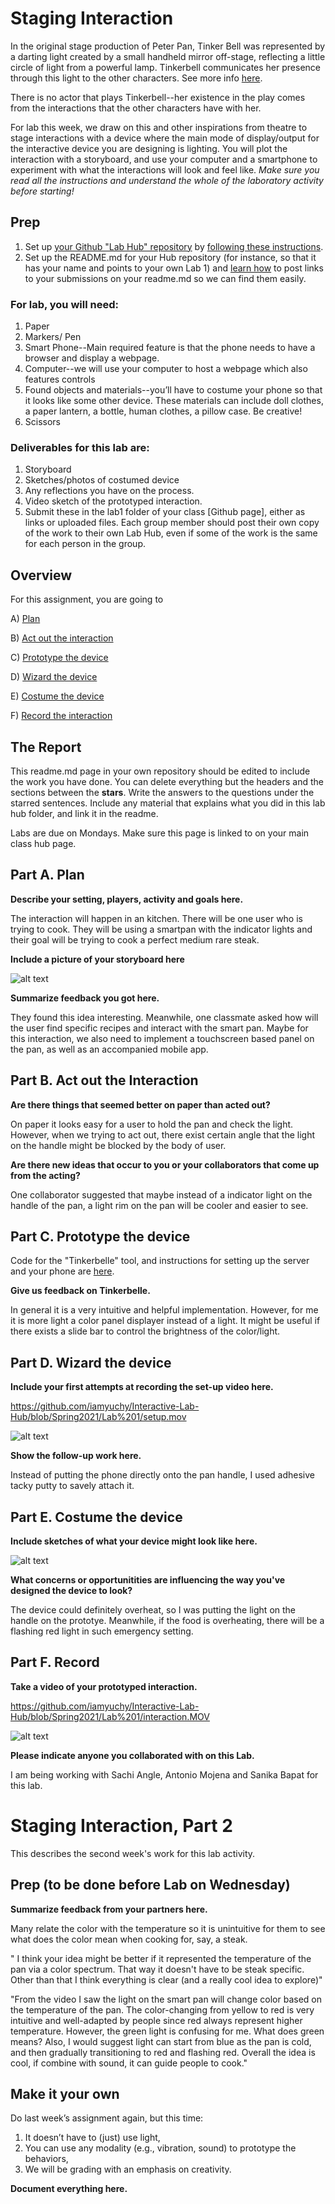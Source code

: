 

# Staging Interaction

In the original stage production of Peter Pan, Tinker Bell was represented by a darting light created by a small handheld mirror off-stage, reflecting a little circle of light from a powerful lamp. Tinkerbell communicates her presence through this light to the other characters. See more info [here](https://en.wikipedia.org/wiki/Tinker_Bell). 

There is no actor that plays Tinkerbell--her existence in the play comes from the interactions that the other characters have with her.



For lab this week, we draw on this and other inspirations from theatre to stage interactions with a device where the main mode of display/output for the interactive device you are designing is lighting. You will plot the interaction with a storyboard, and use your computer and a smartphone to experiment with what the interactions will look and feel like. _Make sure you read all the instructions and understand the whole of the laboratory activity before starting!_



## Prep

1. Set up [your Github "Lab Hub" repository](../../../) by [following these instructions](https://github.com/FAR-Lab/Developing-and-Designing-Interactive-Devices/blob/2021Spring/readings/Submitting%20Labs.md).
2. Set up the README.md for your Hub repository (for instance, so that it has your name and points to your own Lab 1) and [learn how](https://guides.github.com/features/mastering-markdown/) to post links to your submissions on your readme.md so we can find them easily.

### For lab, you will need:

1. Paper
1. Markers/ Pen
1. Smart Phone--Main required feature is that the phone needs to have a browser and display a webpage.
1. Computer--we will use your computer to host a webpage which also features controls
1. Found objects and materials--you’ll have to costume your phone so that it looks like some other device. These materials can include doll clothes, a paper lantern, a bottle, human clothes, a pillow case. Be creative!
1. Scissors

### Deliverables for this lab are: 
1. Storyboard
1. Sketches/photos of costumed device
1. Any reflections you have on the process.
1. Video sketch of the prototyped interaction.
1. Submit these in the lab1 folder of your class [Github page], either as links or uploaded files. Each group member should post their own copy of the work to their own Lab Hub, even if some of the work is the same for each person in the group.


## Overview
For this assignment, you are going to 

A) [Plan](#part-a-plan) 

B) [Act out the interaction](#part-b-act-out-the-interaction) 

C) [Prototype the device](#part-c-prototype-the-device)

D) [Wizard the device](#part-d-wizard-the-device) 

E) [Costume the device](#part-e-costume-the-device)

F) [Record the interaction](#part-f-record)

## The Report
This readme.md page in your own repository should be edited to include the work you have done. You can delete everything but the headers and the sections between the **stars**. Write the answers to the questions under the starred sentences. Include any material that explains what you did in this lab hub folder, and link it in the readme.

Labs are due on Mondays. Make sure this page is linked to on your main class hub page.

## Part A. Plan 

**Describe your setting, players, activity and goals here.**

The interaction will happen in an kitchen. There will be one user who is trying to cook. They will be using a smartpan with the indicator lights and their goal will be trying to cook a perfect medium rare steak.
 
**Include a picture of your storyboard here**


![alt text](https://github.com/iamyuchy/Interactive-Lab-Hub/blob/Spring2021/Lab%201/storyboard.jpg)
  

**Summarize feedback you got here.**

They found this idea interesting. Meanwhile, one classmate asked how will the user find specific recipes and interact with the smart pan. Maybe for this interaction, we also need to implement a touchscreen based panel on the pan, as well as an accompanied mobile app.

## Part B. Act out the Interaction

**Are there things that seemed better on paper than acted out?**

On paper it looks easy for a user to hold the pan and check the light. However, when we trying to act out, there exist certain angle that the light on the handle might be blocked by the body of user.

**Are there new ideas that occur to you or your collaborators that come up from the acting?**

One collaborator suggested that maybe instead of a indicator light on the handle of the pan, a light rim on the pan will be cooler and easier to see.

## Part C. Prototype the device

Code for the "Tinkerbelle" tool, and instructions for setting up the server and your phone are [here](https://github.com/FAR-Lab/tinkerbelle).

**Give us feedback on Tinkerbelle.**

In general it is a very intuitive and helpful implementation. However, for me it is more light a color panel displayer instead of a light. It might be useful if there exists a slide bar to control the brightness of the color/light.

## Part D. Wizard the device

**Include your first attempts at recording the set-up video here.**

https://github.com/iamyuchy/Interactive-Lab-Hub/blob/Spring2021/Lab%201/setup.mov

![alt text](https://github.com/iamyuchy/Interactive-Lab-Hub/blob/Spring2021/Lab%201/setup.gif)

**Show the follow-up work here.**

Instead of putting the phone directly onto the pan handle, I used adhesive tacky putty to savely attach it.

## Part E. Costume the device

**Include sketches of what your device might look like here.**

![alt text](https://github.com/iamyuchy/Interactive-Lab-Hub/blob/Spring2021/Lab%201/smartpan.png)

**What concerns or opportunitities are influencing the way you've designed the device to look?**

The device could definitely overheat, so I was putting the light on the handle on the prototye. Meanwhile, if the food is overheating, there will be a flashing red light in such emergency setting.

## Part F. Record

**Take a video of your prototyped interaction.**

https://github.com/iamyuchy/Interactive-Lab-Hub/blob/Spring2021/Lab%201/interaction.MOV

![alt text](https://github.com/iamyuchy/Interactive-Lab-Hub/blob/Spring2021/Lab%201/interaction.gif)

**Please indicate anyone you collaborated with on this Lab.**

I am being working with Sachi Angle, Antonio Mojena and Sanika Bapat for this lab.

# Staging Interaction, Part 2 

This describes the second week's work for this lab activity.


## Prep (to be done before Lab on Wednesday)
**Summarize feedback from your partners here.**

Many relate the color with the temperature so it is unintuitive for them to see what does the color mean when cooking for, say, a steak.

" I think your idea might be better if it represented the temperature of the pan via a color spectrum. That way it doesn't have to be steak specific. Other than that I think everything is clear (and a really cool idea to explore)"

"From the video I saw the light on the smart pan will change color based on the temperature of the pan. The color-changing from yellow to red is very intuitive and well-adapted by people since red always represent higher temperature. However, the green light is confusing for me. What does green means? Also, I would suggest light can start from blue as the pan is cold, and then gradually transitioning to red and flashing red. Overall the idea is cool, if combine with sound, it can guide people to cook."

## Make it your own

Do last week’s assignment again, but this time: 
1) It doesn’t have to (just) use light, 
2) You can use any modality (e.g., vibration, sound) to prototype the behaviors, 
3) We will be grading with an emphasis on creativity. 

**Document everything here.**
